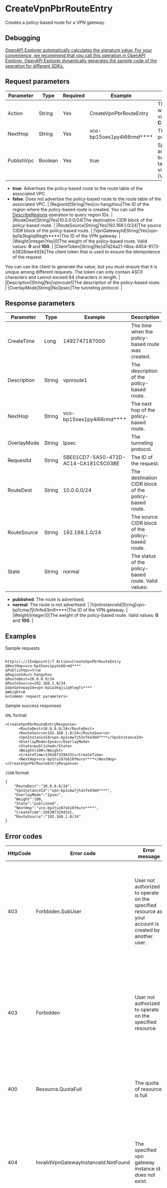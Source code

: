 # CreateVpnPbrRouteEntry

Creates a policy-based route for a VPN gateway.

## Debugging

[OpenAPI Explorer automatically calculates the signature value. For your convenience, we recommend that you call this operation in OpenAPI Explorer. OpenAPI Explorer dynamically generates the sample code of the operation for different SDKs.](https://api.aliyun.com/#product=Vpc&api=CreateVpnPbrRouteEntry&type=RPC&version=2016-04-28)

## Request parameters

|Parameter|Type|Required|Example|Description|
|---------|----|--------|-------|-----------|
|Action|String|Yes|CreateVpnPbrRouteEntry|The operation that you want to perform. Set the value to **CreateVpnPbrRouteEntry**. |
|NextHop|String|Yes|vco-bp15oes1py4i66rmd\*\*\*\*|The next hop of the policy-based route. |
|PublishVpc|Boolean|Yes|true|Specifies whether to advertise the policy-based route to the route table of the associated virtual private cloud \(VPC\). Valid values:

 -   **true**: Advertises the policy-based route to the route table of the associated VPC .
-   **false**: Does not advertise the policy-based route to the route table of the associated VPC. |
|RegionId|String|Yes|cn-hangzhou|The ID of the region where the policy-based route is created. You can call the [DescribeRegions](~~36063~~) operation to query region IDs. |
|RouteDest|String|Yes|10.0.0.0/24|The destination CIDR block of the policy-based route. |
|RouteSource|String|Yes|192.168.1.0/24|The source CIDR block of the policy-based route. |
|VpnGatewayId|String|Yes|vpn-bp1a3kqjiiq9legfx\*\*\*\*|The ID of the VPN gateway. |
|Weight|Integer|Yes|0|The weight of the policy-based route. Valid values: **0** and **100**. |
|ClientToken|String|No|d7d24a21-f4ba-4454-9173-b3828dae492b|The client token that is used to ensure the idempotence of the request.

 You can use the client to generate the value, but you must ensure that it is unique among different requests. The token can only contain ASCII characters and cannot exceed 64 characters in length. |
|Description|String|No|vpnroute1|The description of the policy-based route. |
|OverlayMode|String|No|Ipsec|The tunneling protocol. |

## Response parameters

|Parameter|Type|Example|Description|
|---------|----|-------|-----------|
|CreateTime|Long|1492747187000|The time when the policy-based route was created. |
|Description|String|vpnroute1|The description of the policy-based route. |
|NextHop|String|vco-bp15oes1py4i66rmd\*\*\*\*|The next hop of the policy-based route. |
|OverlayMode|String|Ipsec|The tunneling protocol. |
|RequestId|String|5BE01CD7-5A50-472D-AC14-CA181C5C03BE|The ID of the request. |
|RouteDest|String|10.0.0.0/24|The destination CIDR block of the policy-based route. |
|RouteSource|String|192.168.1.0/24|The source CIDR block of the policy-based route. |
|State|String|normal|The status of the policy-based route. Valid values:

 -   **published**: The route is advertised.
-   **normal**: The route is not advertised. |
|VpnInstanceId|String|vpn-bp1cmw7jh1nfe43m9\*\*\*\*|The ID of the VPN gateway. |
|Weight|Integer|0|The weight of the policy-based route. Valid values: **0** and **100**. |

## Examples

Sample requests

```

http(s)://[Endpoint]/? Action=CreateVpnPbrRouteEntry
&NextHop=vco-bp15oes1py4i66rmd****
&PublishVpc=true
&RegionId=cn-hangzhou
&RouteDest=10.0.0.0/24
&RouteSource=192.168.1.0/24
&VpnGatewayId=vpn-bp1a3kqjiiq9legfx****
&Weight=0
&<Common request parameters>

```

Sample success responses

`XML` format

```
<CreateVpnPbrRouteEntryResponse>
	  <RouteDest>10.0.0.0/24</RouteDest>
	  <RouteSource>192.168.1.0/24</RouteSource>
	  <VpnInstanceId>vpn-bp1cmw7jh1nfe43m9****</VpnInstanceId>
	  <OverlayMode>Ipsec</OverlayMode>
	  <State>published</State>
	  <Weight>100</Weight>
	  <CreateTime>1563873294331</CreateTime>
	  <NextHop>vco-bp1tui07ob10fmuro****</NextHop>
</CreateVpnPbrRouteEntryResponse>
```

`JSON` format

```
{
	"RouteDest":"10.0.0.0/24",
	"VpnInstanceId":"vpn-bp1cmw7jh1nfe43m9****",
	"OverlayMode":"Ipsec",
	"Weight":100,
	"State":"published",
	"NextHop":"vco-bp1tui07ob10fmuro****",
	"CreateTime":1563873294331,
	"RouteSource":"192.168.1.0/24"
}
```

## Error codes

|HttpCode|Error code|Error message|Description|
|--------|----------|-------------|-----------|
|403|Forbbiden.SubUser|User not authorized to operate on the specified resource as your account is created by another user.|The error message returned because you are unauthorized to perform the operation on the specified resource. You can apply for permissions and try again.|
|403|Forbidden|User not authorized to operate on the specified resource.|The error message returned because you are unauthorized to perform the operation on the specified resource. To acquire the required permissions, submit a ticket.|
|400|Resource.QuotaFull|The quota of resource is full|The error message returned because the resource quota has reached the upper limit.|
|404|InvalidVpnGatewayInstanceId.NotFound|The specified vpn gateway instance id does not exist.|The error message returned because the specified VPN gateway does not exist. You can check whether the configuration of the VPN gateway is valid.|
|400|VpnGateway.Configuring|The specified service is configuring.|The error message returned because the specified service is being configured. Try again later.|
|400|VpnGateway.FinancialLocked|The specified service is financial locked.|The error message returned because the service is suspended due to overdue payments. Add funds before you enable the service.|

For a list of error codes, visit the [API Error Center](https://error-center.alibabacloud.com/status/product/Vpc).

